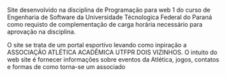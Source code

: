 Site desenvolvido na disciplina de Programação para web 1 do curso de Engenharia de Software da Universidade Técnologica Federal do Paraná como requisto de complementação de carga horária necessário para aprovação na disciplina.

O site se trata de um portal esportivo levando como inpiração a ASSOCIAÇÃO ATLÉTICA ACADÊMICA UTFPR DOIS VIZINHOS. O intuito do web site é fornecer informações sobre eventos da Atlética, jogos, contatos e formas de como torna-se um associado
